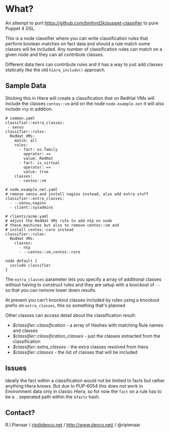 What?
=====

An attempt to port https://github.com/binford2k/puppet-classifier to pure Puppet 4 DSL.

This is a node classifier where you can write classification rules that perform boolean matches on
fact data and should a rule match some classes will be included.  Any number of classification
rules can match on a given node and they can all contribute classes.

Different data tiers can contribute rules and it has a way to just add classes statically like
the old `hiera_include()` approach.

Sample Data
-----------

Sticking this in Hiera will create a classification that on RedHat VMs will include the classes `centos::vm` and on the node `node.example.net` it will also include `ntp` in addition.

```
# common.yaml
classifier::extra_classes:
 - sensu
classifier::rules:
  RedHat VMs:
    match: all
    rules:
      - fact: os.family
        operator: ==
        value: RedHat
      - fact: is_virtual
        operator: ==
        value: true
    classes:
      - centos::vm
```

```
# node.example.net.yaml
# remove sensu and install nagios instead, also add extra stuff
classifier::extra_classes:
  - --sensu,nagios
  - client::sysadmins
```

```
# clients/acme.yaml
# adjust the RedHat VMs rule to add ntp on node
# these machines but also to remove centos::vm and
# install centos::core instead
classifier::rules:
  RedHat VMs:
    classes:
      - ntp
      - --centos::vm,centos::core
```

```
node default {
  include classifier
}
```

The `extra_classes` parameter lets you specify a array of additional classes without having to construct
rules and they are setup with a knockout of `--` so that you can remove lower down results.

At present you can't knockout classes included by rules using a knockout prefix on `extra_classes`, this
os something that's planned

Other classes can access detail about the classification result:

  * *$classifier::classification* - a array of Hashes with matching Rule names and classes
  * *$classifier::classification_classes* - just the classes extracted from the classification
  * *$classifier::extra_classes* - the extra classes resolved from hiera
  * *$classifier::classes* - the list of classes that will be included


Issues
------

Ideally the fact within a classification would not be limited to facts but rather anything
Hiera knows.  But due to PUP-6054 this does not work in Environment data only in classic
Hiera, so for now the `fact` on a rule has to be a `.` seperated path within the `$facts`
hash.

Contact?
--------

R.I.Pienaar / rip@devco.net / http://www.devco.net/ / @ripienaar
